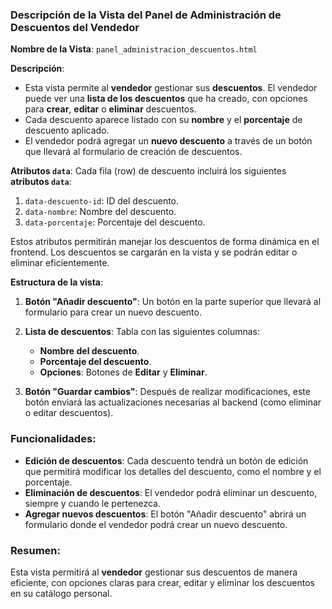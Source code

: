 ### Descripción de la Vista del **Panel de Administración de Descuentos del Vendedor**

**Nombre de la Vista**: `panel_administracion_descuentos.html`

**Descripción**:

- Esta vista permite al **vendedor** gestionar sus **descuentos**. El vendedor puede ver una **lista de los descuentos** que ha creado, con opciones para **crear**, **editar** o **eliminar** descuentos.
- Cada descuento aparece listado con su **nombre** y el **porcentaje** de descuento aplicado.
- El vendedor podrá agregar un **nuevo descuento** a través de un botón que llevará al formulario de creación de descuentos.

**Atributos `data`**:
Cada fila (row) de descuento incluirá los siguientes **atributos `data`**:

1. `data-descuento-id`: ID del descuento.
2. `data-nombre`: Nombre del descuento.
3. `data-porcentaje`: Porcentaje del descuento.

Estos atributos permitirán manejar los descuentos de forma dinámica en el frontend. Los descuentos se cargarán en la vista y se podrán editar o eliminar eficientemente.

**Estructura de la vista**:

1. **Botón "Añadir descuento"**: Un botón en la parte superior que llevará al formulario para crear un nuevo descuento.
2. **Lista de descuentos**: Tabla con las siguientes columnas:

   - **Nombre del descuento**.
   - **Porcentaje del descuento**.
   - **Opciones**: Botones de **Editar** y **Eliminar**.

3. **Botón "Guardar cambios"**: Después de realizar modificaciones, este botón enviará las actualizaciones necesarias al backend (como eliminar o editar descuentos).

### Funcionalidades:

- **Edición de descuentos**: Cada descuento tendrá un botón de edición que permitirá modificar los detalles del descuento, como el nombre y el porcentaje.
- **Eliminación de descuentos**: El vendedor podrá eliminar un descuento, siempre y cuando le pertenezca.
- **Agregar nuevos descuentos**: El botón "Añadir descuento" abrirá un formulario donde el vendedor podrá crear un nuevo descuento.

### Resumen:

Esta vista permitirá al **vendedor** gestionar sus descuentos de manera eficiente, con opciones claras para crear, editar y eliminar los descuentos en su catálogo personal.

